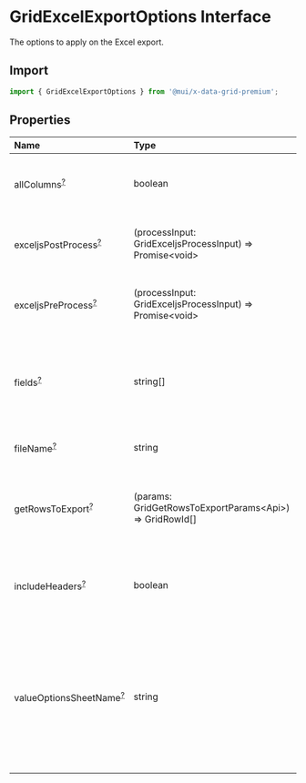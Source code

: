 # GridExcelExportOptions Interface

<p class="description">The options to apply on the Excel export.</p>

## Import

```js
import { GridExcelExportOptions } from '@mui/x-data-grid-premium';
```

## Properties

| Name                                                                                                                                                                                                                | Type                                                                                             | Default                                            | Description                                                                                                                                      |
| :------------------------------------------------------------------------------------------------------------------------------------------------------------------------------------------------------------------ | :----------------------------------------------------------------------------------------------- | :------------------------------------------------- | :----------------------------------------------------------------------------------------------------------------------------------------------- |
| <span class="prop-name optional">allColumns<sup><abbr title="optional">?</abbr></sup> [<span class="plan-premium" title="Premium plan"></span>](https://mui.com/store/items/material-ui-premium/)</span>            | <span class="prop-type">boolean</span>                                                           | <span class="prop-default">false</span>            | If `true`, the hidden columns will also be exported.                                                                                             |
| <span class="prop-name optional">exceljsPostProcess<sup><abbr title="optional">?</abbr></sup> [<span class="plan-premium" title="Premium plan"></span>](https://mui.com/store/items/material-ui-premium/)</span>    | <span class="prop-type">(processInput: GridExceljsProcessInput) =&gt; Promise&lt;void&gt;</span> |                                                    | Method called after adding the rows to the workbook.                                                                                             |
| <span class="prop-name optional">exceljsPreProcess<sup><abbr title="optional">?</abbr></sup> [<span class="plan-premium" title="Premium plan"></span>](https://mui.com/store/items/material-ui-premium/)</span>     | <span class="prop-type">(processInput: GridExceljsProcessInput) =&gt; Promise&lt;void&gt;</span> |                                                    | Method called before adding the rows to the workbook.                                                                                            |
| <span class="prop-name optional">fields<sup><abbr title="optional">?</abbr></sup> [<span class="plan-premium" title="Premium plan"></span>](https://mui.com/store/items/material-ui-premium/)</span>                | <span class="prop-type">string[]</span>                                                          |                                                    | The columns exported.<br />This should only be used if you want to restrict the columns exports.                                                 |
| <span class="prop-name optional">fileName<sup><abbr title="optional">?</abbr></sup> [<span class="plan-premium" title="Premium plan"></span>](https://mui.com/store/items/material-ui-premium/)</span>              | <span class="prop-type">string</span>                                                            | <span class="prop-default">`document.title`</span> | The string used as the file name.                                                                                                                |
| <span class="prop-name optional">getRowsToExport<sup><abbr title="optional">?</abbr></sup> [<span class="plan-premium" title="Premium plan"></span>](https://mui.com/store/items/material-ui-premium/)</span>       | <span class="prop-type">(params: GridGetRowsToExportParams&lt;Api&gt;) =&gt; GridRowId[]</span>  |                                                    | Function that returns the id of the rows to export on the order they should be exported.                                                         |
| <span class="prop-name optional">includeHeaders<sup><abbr title="optional">?</abbr></sup> [<span class="plan-premium" title="Premium plan"></span>](https://mui.com/store/items/material-ui-premium/)</span>        | <span class="prop-type">boolean</span>                                                           | <span class="prop-default">true</span>             | If `true`, the first row of the file will include the headers of the grid.                                                                       |
| <span class="prop-name optional">valueOptionsSheetName<sup><abbr title="optional">?</abbr></sup> [<span class="plan-premium" title="Premium plan"></span>](https://mui.com/store/items/material-ui-premium/)</span> | <span class="prop-type">string</span>                                                            |                                                    | Name given to the worksheet containing the columns valueOptions.<br />valueOptions are added to this worksheet if they are provided as an array. |

